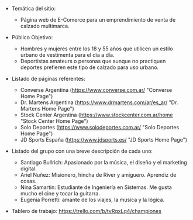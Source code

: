 - Temática del sitio: 
    - Página web de E-Comerce para un emprendimiento de venta de calzado multimarca.
- Público Objetivo:
    - Hombres y mujeres entre los 18 y 55 años que utilicen un estilo urbano de vestimenta para el día a día. 
    - Deportistas amateurs o personas que aunque no practiquen deportes prefieren este tipo de calzado para uso urbano.

- Listado de páginas referentes:
    - Converse Argentina (https://www.converse.com.ar/ "Converse Home Page")
    - Dr. Martens Argentina (https://www.drmartens.com/ar/es_ar/ "Dr. Martens Home Page")
    - Stock Center Argentina (https://www.stockcenter.com.ar/home "Stock Center Home Page")
    - Solo Deportes (https://www.solodeportes.com.ar/ "Solo Deportes Home Page")
    - JD Sports España (https://www.jdsports.es/ "JD Sports Home Page")

- Listado del grupo con una breve descripción de cada uno:
    - Santiago Bullrich: Apasionado por la música, el diseño y el marketing digital.
    - Ariel Nuñez: Misionero, hincha de River y amiguero. Aprendiz de cosas.
    - Nina Samartin: Estudiante de Ingeniería en Sistemas. Me gusta mucho el cine y tocar la guitarra.
    - Eugenia Porretti: amante de los viajes, la música y la lógica.
    
- Tablero de trabajo: https://trello.com/b/tvRqxLq4/championes 
